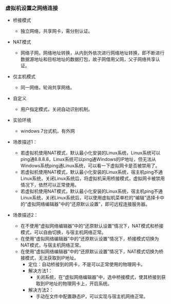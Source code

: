 ### 虚拟机设置之网络连接 ###
- 桥接模式
	- 独立网络，共享网卡，需分别认证。

- NAT模式
	- 网络子网，网络地址转换，从内到外依次进行网络地址转换，即不断进行数据源地址和目标地址的数据打包，故子网借用父网，父子网络共享认证。

- 仅主机模式
	- 同一网络，轮询共享网络。

- 自定义
	- 用户指定模式，关闭自动识别机制。



- 实验环境
	- windows 7台式机，有外网

- 场景描述1：
	- 若虚拟机使用NAT模式，默认最小化安装的Linux系统，Linux系统可以ping通8.8.8.8，Linux系统可以ping通Windows的IP地址，但无法从Windows系统ping通Linux系统，可以看一下虚拟网卡是否被禁用了。
	- 若虚拟机使用NAT模式，默认最小化安装的Linux系统，宿主机ping不通Linux系统，关闭Linux系统后，将虚拟机采用桥接模式，虚拟网卡被禁用情况下，依然可以正常使用。
	- 若虚拟机使用NAT模式，默认最小化安装的Linux系统，宿主机ping不通Linux系统，关闭Linux系统后，可以使用虚拟机菜单栏的“编辑”选择卡中的“虚拟网络编辑器”中的“还原默认设置”，即可远程连接服务器。
- 场景描述2：
	- 在不使用“虚拟网络编辑器”中的“还原默认设置”情况下，NAT模式和桥接模式，可以自由切换，与宿主机网络正常。
	- 在使用“虚拟网络编辑器”中的“还原默认设置”情况下，桥接模式切换为NAT模式，与宿主机网络正常。
	- 在使用“虚拟网络编辑器”中的“还原默认设置”情况下，NAT模式切换为桥接模式，无法获取到IP地址。
		- 定位：自动桥接到的网卡，不是可以正常使用的物理网卡。
		- 解决方法1：
			- 关闭系统，在“虚拟网络编辑器”中，选中桥接模式，使其桥接到获取到IP地址的物理网卡上，开启系统。
		- 解决方法2：
			- 手动在文件中配置静态IP，可以实现与宿主机网络正常。
